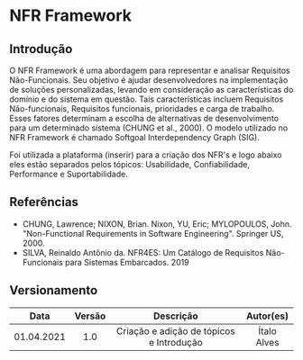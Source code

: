# NFR Framework

## Introdução

O NFR Framework é uma abordagem para representar e analisar Requisitos Não-Funcionais.
Seu objetivo é ajudar desenvolvedores na implementação de soluções personalizadas, levando em consideração as características do domínio e do sistema em questão. Tais características incluem Requisitos Não-funcionais, Requisitos funcionais, prioridades e carga de trabalho. Esses fatores determinam a escolha de alternativas de desenvolvimento para um determinado sistema (CHUNG et al., 2000). O modelo utilizado no NFR Framework é chamado Softgoal Interdependency Graph (SIG).

Foi utilizada a plataforma (inserir) para a criação dos NFR's e logo abaixo eles estão separados pelos tópicos: Usabilidade, Confiabilidade, Performance e Suportabilidade.

## Referências

- CHUNG, Lawrence; NIXON, Brian. Nixon, YU, Eric; MYLOPOULOS, John. "Non-Functional Requirements in Software Engineering". Springer US, 2000.
- SILVA, Reinaldo Antônio da. NFR4ES: Um Catálogo de Requisitos Não-Funcionais para Sistemas Embarcados. 2019

## Versionamento

|    Data    | Versão |                Descrição                 |  Autor(es)  |
| :--------: | :----: | :--------------------------------------: | :---------: |
| 01.04.2021 |  1.0   | Criação e adição de tópicos e Introdução | Ítalo Alves |
